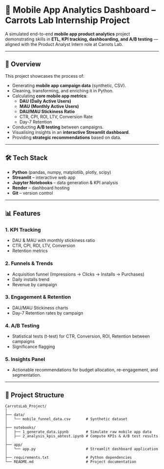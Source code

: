 # 📱 Mobile App Analytics Dashboard – Carrots Lab Internship Project

A simulated end-to-end **mobile app product analytics** project demonstrating skills in **ETL, KPI tracking, dashboarding, and A/B testing** — aligned with the Product Analyst Intern role at Carrots Lab.

---

## 🚀 Overview
This project showcases the process of:
- Generating **mobile app campaign data** (synthetic, CSV).
- Cleaning, transforming, and enriching it in Python.
- Calculating **core mobile app metrics**:
  - **DAU (Daily Active Users)**
  - **MAU (Monthly Active Users)**
  - **DAU/MAU Stickiness Ratio**
  - CTR, CPI, ROI, LTV, Conversion Rate
  - Day-7 Retention
- Conducting **A/B testing** between campaigns.
- Visualising insights in an **interactive Streamlit dashboard**.
- Providing **strategic recommendations** based on data.

---

## 🛠 Tech Stack
- **Python** (pandas, numpy, matplotlib, plotly, scipy)
- **Streamlit** – interactive web app
- **Jupyter Notebooks** – data generation & KPI analysis
- **Render** – dashboard hosting
- **Git** – version control

---

## 📊 Features
### 1. **KPI Tracking**
- DAU & MAU with monthly stickiness ratio
- CTR, CPI, ROI, LTV, Conversion
- Retention metrics

### 2. **Funnels & Trends**
- Acquisition funnel (Impressions → Clicks → Installs → Purchases)
- Daily installs trend
- Revenue by campaign

### 3. **Engagement & Retention**
- DAU/MAU Stickiness charts
- Day-7 Retention rates by campaign

### 4. **A/B Testing**
- Statistical tests (t-test) for CTR, Conversion, ROI, Retention between campaigns
- Significance flagging

### 5. **Insights Panel**
- Actionable recommendations for budget allocation, re-engagement, and segmentation.

---

## 📂 Project Structure

```plaintext
CarrotsLab_Project/
│
├── data/
│   └── mobile_funnel_data.csv       # Synthetic dataset
│
├── notebooks/
│   ├── 1_generate_data.ipynb        # Simulate raw mobile app data
│   ├── 2_analysis_kpis_abtest.ipynb # Compute KPIs & A/B test results
│
├── app/
│   └── app.py                       # Streamlit dashboard application
│
├── requirements.txt                 # Python dependencies
└── README.md                        # Project documentation